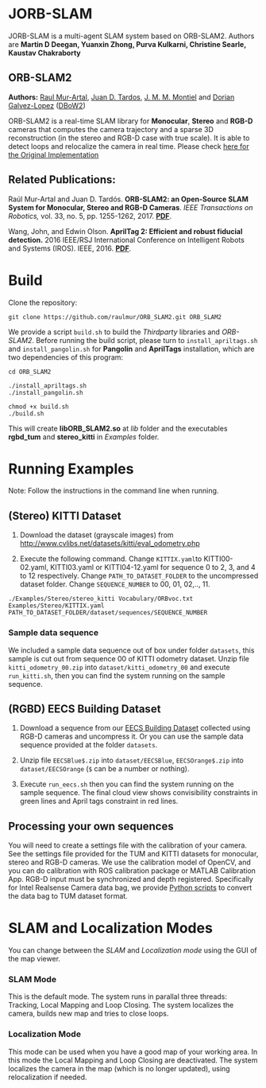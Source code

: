 # JORB-SLAM
JORB-SLAM is a multi-agent SLAM system based on ORB-SLAM2. Authors are **Martin D Deegan, Yuanxin Zhong, Purva Kulkarni, Christine Searle, Kaustav Chakraborty**

## ORB-SLAM2
**Authors:** [Raul Mur-Artal](http://webdiis.unizar.es/~raulmur/), [Juan D. Tardos](http://webdiis.unizar.es/~jdtardos/), [J. M. M. Montiel](http://webdiis.unizar.es/~josemari/) and [Dorian Galvez-Lopez](http://doriangalvez.com/) ([DBoW2](https://github.com/dorian3d/DBoW2))

ORB-SLAM2 is a real-time SLAM library for **Monocular**, **Stereo** and **RGB-D** cameras that computes the camera trajectory and a sparse 3D reconstruction (in the stereo and RGB-D case with true scale). It is able to detect loops and relocalize the camera in real time. Please check [here for the Original Implementation](https://github.com/raulmur/ORB_SLAM2)

## Related Publications:

Raúl Mur-Artal and Juan D. Tardós. **ORB-SLAM2: an Open-Source SLAM System for Monocular, Stereo and RGB-D Cameras**. *IEEE Transactions on Robotics,* vol. 33, no. 5, pp. 1255-1262, 2017. **[PDF](https://128.84.21.199/pdf/1610.06475.pdf)**.

Wang, John, and Edwin Olson. **AprilTag 2: Efficient and robust fiducial detection.** 2016 IEEE/RSJ International Conference on Intelligent Robots and Systems (IROS). IEEE, 2016. **[PDF](https://april.eecs.umich.edu/pdfs/wang2016iros.pdf)**.

# Build

Clone the repository:
```
git clone https://github.com/raulmur/ORB_SLAM2.git ORB_SLAM2
```

We provide a script `build.sh` to build the *Thirdparty* libraries and *ORB-SLAM2*. Before running the build script, please turn to `install_apriltags.sh` and `install_pangolin.sh` for **Pangolin** and **AprilTags** installation, which are two dependencies of this program:
```
cd ORB_SLAM2

./install_apriltags.sh
./install_pangolin.sh

chmod +x build.sh
./build.sh
```

This will create **libORB_SLAM2.so**  at *lib* folder and the executables **rgbd_tum** and **stereo_kitti** in *Examples* folder.

# Running Examples

Note: Follow the instructions in the command line when running.

## (Stereo) KITTI Dataset

1. Download the dataset (grayscale images) from http://www.cvlibs.net/datasets/kitti/eval_odometry.php 

2. Execute the following command. Change `KITTIX.yaml`to KITTI00-02.yaml, KITTI03.yaml or KITTI04-12.yaml for sequence 0 to 2, 3, and 4 to 12 respectively. Change `PATH_TO_DATASET_FOLDER` to the uncompressed dataset folder. Change `SEQUENCE_NUMBER` to 00, 01, 02,.., 11. 
```
./Examples/Stereo/stereo_kitti Vocabulary/ORBvoc.txt Examples/Stereo/KITTIX.yaml PATH_TO_DATASET_FOLDER/dataset/sequences/SEQUENCE_NUMBER
```

### Sample data sequence
We included a sample data sequence out of box under folder `datasets`, this sample is cut out from sequence 00 of KITTI odometry dataset. Unzip file `kitti_odometry_00.zip` into `dataset/kitti_odometry_00` and execute `run_kitti.sh`, then you can find the system running on the sample sequence.

## (RGBD) EECS Building Dataset

1. Download a sequence from our [EECS Building Dataset](https://drive.google.com/drive/folders/1gWPB1DK2V4TwV0HjROTEs3wOZjfg8BZU?usp=sharing) collected using RGB-D cameras and uncompress it. Or you can use the sample data sequence provided at the folder `datasets`.

2. Unzip file `EECSBlue$.zip` into `dataset/EECSBlue`, `EECSOrange$.zip` into `dataset/EECSOrange` (`$` can be a number or nothing).

3. Execute `run_eecs.sh` then you can find the system running on the sample sequence. The final cloud view shows convisibility constraints in green lines and April tags constraint in red lines.

## Processing your own sequences
You will need to create a settings file with the calibration of your camera. See the settings file provided for the TUM and KITTI datasets for monocular, stereo and RGB-D cameras. We use the calibration model of OpenCV, and you can do calibration with ROS calibration package or MATLAB Calibration App. RGB-D input must be synchronized and depth registered. Specifically for Intel Realsense Camera data bag, we provide [Python scripts](https://github.com/um-mobrob-t12-w19/ORB_SLAM2/tree/master/Examples/RGB-D/utils) to convert the data bag to TUM dataset format.

# SLAM and Localization Modes
You can change between the *SLAM* and *Localization mode* using the GUI of the map viewer.

### SLAM Mode
This is the default mode. The system runs in parallal three threads: Tracking, Local Mapping and Loop Closing. The system localizes the camera, builds new map and tries to close loops.

### Localization Mode
This mode can be used when you have a good map of your working area. In this mode the Local Mapping and Loop Closing are deactivated. The system localizes the camera in the map (which is no longer updated), using relocalization if needed. 

